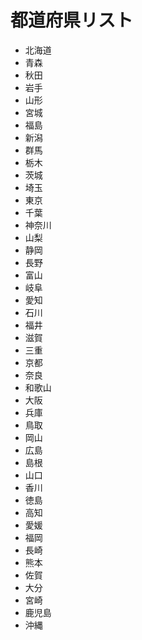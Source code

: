 都道府県リスト
======
* 北海道
* 青森
* 秋田
* 岩手
* 山形
* 宮城
* 福島
* 新潟
* 群馬
* 栃木
* 茨城
* 埼玉
* 東京
* 千葉
* 神奈川
* 山梨
* 静岡
* 長野
* 富山
* 岐阜
* 愛知
* 石川
* 福井
* 滋賀
* 三重
* 京都
* 奈良
* 和歌山
* 大阪
* 兵庫
* 鳥取
* 岡山
* 広島
* 島根
* 山口
* 香川
* 徳島
* 高知
* 愛媛
* 福岡
* 長崎
* 熊本
* 佐賀
* 大分
* 宮崎
* 鹿児島
* 沖縄